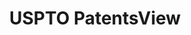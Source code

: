 ---
bigquery: https://console.cloud.google.com/bigquery?p=patents-public-data&d=patentsview&page=dataset
citation: Attribution should be given to PatentsView for use, distribution, or derivative
  works.
code: https://github.com/CSSIP-AIR/PatentsView-Code-Snippets/
contributors: USPTO
cost: None
description: 'PatentsView includes US patent data including raw data (summaries, applications,
  pregrant applications), disambugations of inventors and assignees, and inventor
  gender estimates.  Also foreign priority data, # of figures and sheets, and government
  interest statements.'
documentation: https://patentsview.org/query/builder-faqs
last_edit: Mon, 04 Apr 2022 19:02:57 GMT
location: https://patentsview.org/
maintained_by: USPTO
record_creation_timestamp: 12/2/2020 17:20:46
schema_fields: '[''category'', ''disamb_inventor_id_20180528'', ''num'', ''county_fips'',
  ''disamb_assignee_id_20191231'', ''status'', ''fname'', ''rawlocation_id'', ''name'',
  ''length'', ''doctype'', ''group'', ''attribution_status'', ''disclaimer_date'',
  ''application_id'', ''section'', ''series_code'', ''state'', ''city'', ''term_extension'',
  ''disamb_assignee_id_20190312'', ''rawinventor_id'', ''uuid'', ''disamb_inventor_id_20200331'',
  ''gi_statement'', ''location_id'', ''disamb_assignee_id_20200929'', ''subgroup_id'',
  ''disamb_inventor_id_20181127'', ''date'', ''title'', ''level_three'', ''classification_value'',
  ''disamb_inventor_id_20170307'', ''publication_number'', ''disamb_inventor_id_20200929'',
  ''classification_level'', ''field_title'', ''subsection_id'', ''group_id'', ''latin_name'',
  ''withdrawn'', ''classification_status'', ''disamb_inventor_id_20170808'', ''section_id'',
  ''male_flag'', ''citation_id'', ''sequence'', ''organization'', ''filename'', ''latitude'',
  ''num_claims'', ''disamb_assignee_id_20191008'', ''deceased'', ''kind'', ''disamb_assignee_id_20181127'',
  ''disamb_inventor_id_20191231'', ''reldocno'', ''country_transformed'', ''abstract'',
  ''disamb_inventor_id_20171226'', ''rel_id'', ''longitude'', ''disamb_inventor_id_20201229'',
  ''relkind'', ''applicant_type'', ''disamb_assignee_id_20190820'', ''role'', ''subclass'',
  ''disamb_inventor_id_20171003'', ''category_id'', ''name_last'', ''disamb_inventor_id_20200630'',
  ''term_grant'', ''mainclass_id'', ''name_first'', ''county'', ''ipc_version_indicator'',
  ''type'', ''main_group'', ''variety'', ''classification_data_source'', ''level_one'',
  ''symbol_position'', ''num_figures'', ''ipc_class'', ''assignee_id'', ''_102_date'',
  ''disamb_assignee_id_20200630'', ''disamb_inventor_id_20190312'', ''country'', ''_371_date'',
  ''rawassignee_id'', ''inventor_id'', ''num_sheets'', ''dependent'', ''subgroup'',
  ''latlong'', ''patent_id'', ''male'', ''number'', ''f102_date'', ''designation'',
  ''rule_47'', ''sector_title'', ''disamb_assignee_id_20200331'', ''lawyer_id'', ''level_two'',
  ''action_date'', ''text'', ''contract_award_number'', ''subcategory_id'', ''disamb_inventor_id_20191008'',
  ''subclass_id'', ''id'', ''term_disclaimer'', ''disamb_inventor_id_20190820'', ''lapse_of_patent'',
  ''exemplary'', ''organization_id'', ''lname'', ''f371_date'', ''field_id'', ''doc_type'',
  ''state_fips'']'
shortname: patentsview
tags:
- disambiguation
- United States
- gender
terms_of_use: Creative Commons Attribution 4.0 International License.
timeframe: 1963-1999
title: USPTO PatentsView
uuid: cf1780b1-e265-4e49-8d1d-83b9cfe0fd9a
---